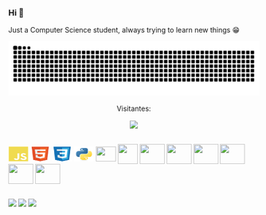 ### Hi 👋
Just a Computer Science student, always trying to learn new things 😁

<picture>
  <source media="(prefers-color-scheme: dark)" srcset="https://raw.githubusercontent.com/felipecremonesi/felipecremonesi/output/github-contribution-grid-snake-dark.svg">
  <source media="(prefers-color-scheme: light)" srcset="https://raw.githubusercontent.com/felipecremonesi/felipecremonesi/output/github-contribution-grid-snake.svg">
  <img alt="github contribution grid snake animation" src="https://raw.githubusercontent.com/felipecremonesi/felipecremonesi/output/github-contribution-grid-snake.svg">
</picture>

<p align="center">Visitantes:</p>
<p align="center"><img align="center"src="https://profile-counter.glitch.me/felipecremonesi/count.svg"/></p>

<div style="display: inline_block"><br>
  <img align="center"  height="30" width="40" src="https://raw.githubusercontent.com/devicons/devicon/master/icons/javascript/javascript-plain.svg">
  <img align="center"  height="30" width="40" src="https://raw.githubusercontent.com/devicons/devicon/master/icons/html5/html5-original.svg">
  <img align="center"  height="30" width="40" src="https://raw.githubusercontent.com/devicons/devicon/master/icons/css3/css3-original.svg">
  <img align="center"  height="30" width="40" src="https://raw.githubusercontent.com/devicons/devicon/master/icons/python/python-original.svg">
  <img align="center"  height="30" width="40" src="https://cdn.jsdelivr.net/gh/devicons/devicon/icons/c/c-original.svg">
  <img align="center"  height="40" width="40" src="https://cdn.jsdelivr.net/gh/devicons/devicon/icons/java/java-original-wordmark.svg">
  <img align="center"  height="40" width="50" src="https://cdn.jsdelivr.net/gh/devicons/devicon/icons/mysql/mysql-original-wordmark.svg">
  <img align="center"  height="40" width="50" src="https://cdn.jsdelivr.net/gh/devicons/devicon/icons/androidstudio/androidstudio-original.svg"/>
  <img align="center"  height="40" width="50" src="https://cdn.jsdelivr.net/gh/devicons/devicon/icons/android/android-original.svg" />
  <img align="center"  height="40" width="50" src="https://cdn.jsdelivr.net/gh/devicons/devicon/icons/dart/dart-original.svg"/>
  <img align="center"  height="40" width="50" src="https://cdn.jsdelivr.net/gh/devicons/devicon/icons/flutter/flutter-original.svg"/>
  <img align="center"  height="40" width="50" src="https://cdn.jsdelivr.net/gh/devicons/devicon/icons/kotlin/kotlin-original.svg"/>
</div>

##

<div> 
  <a href="https://instagram.com/fecremo" target="_blank"><img src="https://img.shields.io/badge/-Instagram-%23E4405F?style=for-the-badge&logo=instagram&logoColor=white" target="_blank"></a>
  <a href = "mailto:fecremo2002@gmail.com" target="_blank"><img src="https://img.shields.io/badge/-Gmail-%23333?style=for-the-badge&logo=gmail&logoColor=white" target="_blank"></a>
  <a href="https://www.linkedin.com/in/felipe-cremonesi-49891a192" target="_blank"><img src="https://img.shields.io/badge/-LinkedIn-%230077B5?style=for-the-badge&logo=linkedin&logoColor=white" target="_blank"></a> 
  
</div>

